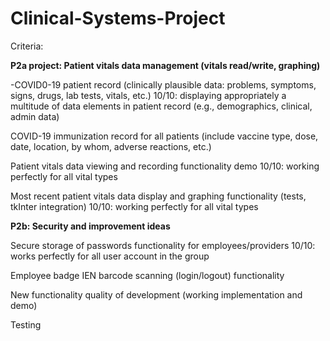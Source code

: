 # Clinical-Systems-Project

Criteria:

**P2a project: Patient vitals data management (vitals read/write, graphing)**

-COVID0-19 patient record (clinically plausible data: problems, symptoms, signs, drugs, lab tests, vitals, etc.)
10/10: displaying appropriately a multitude of data elements in patient record (e.g., demographics, clinical, admin data)

COVID-19 immunization record for all patients (include vaccine type, dose, date, location, by whom, adverse reactions, etc.)

Patient vitals data viewing and recording functionality demo
10/10: working perfectly for all vital types

Most recent patient vitals data display and graphing functionality (tests, tkInter integration)
10/10: working perfectly for all vital types

**P2b: Security and improvement ideas**

Secure storage of passwords functionality for employees/providers
10/10: works perfectly for all user account in the group

Employee badge IEN barcode scanning (login/logout) functionality

New functionality quality of development (working implementation and demo)

Testing